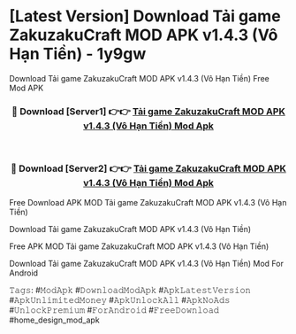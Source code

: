 # [Latest Version] Download Tải game ZakuzakuCraft MOD APK v1.4.3 (Vô Hạn Tiền) - 1y9gw

Download Tải game ZakuzakuCraft MOD APK v1.4.3 (Vô Hạn Tiền) Free Mod APK

<div align="center">
<h3>🔴 Download [Server1] 👉👉 <a href="https://apk-comot.site?title=Tải_game_ZakuzakuCraft_MOD_APK_v1.4.3_(Vô_Hạn_Tiền)">Tải game ZakuzakuCraft MOD APK v1.4.3 (Vô Hạn Tiền) Mod Apk</a></h3><br>

<h3>🔴 Download [Server2] 👉👉 <a href="https://apk-comot.site?title=Tải_game_ZakuzakuCraft_MOD_APK_v1.4.3_(Vô_Hạn_Tiền)">Tải game ZakuzakuCraft MOD APK v1.4.3 (Vô Hạn Tiền) Mod Apk</a></h3>
</div>


Free Download APK MOD Tải game ZakuzakuCraft MOD APK v1.4.3 (Vô Hạn Tiền)

Download Tải game ZakuzakuCraft MOD APK v1.4.3 (Vô Hạn Tiền) 

Free APK MOD Tải game ZakuzakuCraft MOD APK v1.4.3 (Vô Hạn Tiền) 

Download Tải game ZakuzakuCraft MOD APK v1.4.3 (Vô Hạn Tiền) Mod For Android

𝚃𝚊𝚐𝚜: #𝙼𝚘𝚍𝙰𝚙𝚔 #𝙳𝚘𝚠𝚗𝚕𝚘𝚊𝚍𝙼𝚘𝚍𝙰𝚙𝚔 #𝙰𝚙𝚔𝙻𝚊𝚝𝚎𝚜𝚝𝚅𝚎𝚛𝚜𝚒𝚘𝚗 #𝙰𝚙𝚔𝚄𝚗𝚕𝚒𝚖𝚒𝚝𝚎𝚍𝙼𝚘𝚗𝚎𝚢 #𝙰𝚙𝚔𝚄𝚗𝚕𝚘𝚌𝚔𝙰𝚕𝚕 #𝙰𝚙𝚔𝙽𝚘𝙰𝚍𝚜 #𝚄𝚗𝚕𝚘𝚌𝚔𝙿𝚛𝚎𝚖𝚒𝚞𝚖 #𝙵𝚘𝚛𝙰𝚗𝚍𝚛𝚘𝚒𝚍 #𝙵𝚛𝚎𝚎𝙳𝚘𝚠𝚗𝚕𝚘𝚊𝚍 #home_design_mod_apk